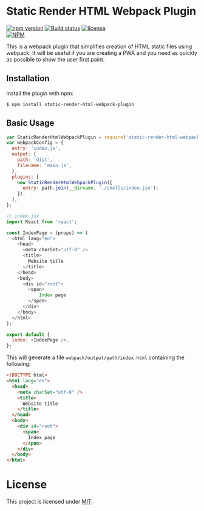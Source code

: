Static Render HTML Webpack Plugin
=================================
[![npm version](https://badge.fury.io/js/static-render-html-webpack-plugin.svg)](https://badge.fury.io/js/static-render-html-webpack-plugin)
[![Build status](https://travis-ci.org/donskov/static-render-html-webpack-plugin.svg)](https://travis-ci.org/donskov/static-render-html-webpack-plugin)
[![license](https://img.shields.io/github/license/mashape/apistatus.svg)](https://github.com/donskov/static-render-html-webpack-plugin/blob/master/LICENSE)
<br/>
[![NPM](https://nodei.co/npm/static-render-html-webpack-plugin.png?downloads=true&downloadRank=true&stars=true)](https://nodei.co/npm/static-render-html-webpack-plugin/)

This is a webpack plugin that simplifies creation of HTML static files using webpack. It will be useful if you are creating a PWA and you need as quickly as possible to show the user first paint.

Installation
------------
Install the plugin with npm:
```shell
$ npm install static-render-html-webpack-plugin
```

Basic Usage
-----------

```javascript
var StaticRenderHtmlWebpackPlugin = require('static-render-html-webpack-plugin');
var webpackConfig = {
  entry: 'index.js',
  output: {
    path: 'dist',
    filename: 'main.js',
  },
  plugins: [
    new StaticRenderHtmlWebpackPlugin({
      entry: path.join(__dirname, './shells/index.jsx');
    }),
  ],
};
```

```javascript
// index.jsx
import React from 'react';

const IndexPage = (props) => (
  <html lang="en">
    <head>
      <meta charSet="utf-8" />
      <title>
        Website title
      </title>
    </head>
    <body>
      <div id="root">
        <span>
	        Index page
        </span>
      </div>
    </body>
  </html>
);

export default {
  index: <IndexPage />,
};
```

This will generate a file `webpack/output/path/index.html` containing the following:
```html
<!DOCTYPE html>
<html lang="en">
  <head>
    <meta charSet="utf-8" />
    <title>
      Website title
    </title>
  </head>
  <body>
    <div id="root">
      <span>
        Index page
      </span>
    </div>
  </body>
</html>
```

# License

This project is licensed under [MIT](https://github.com/donskov/static-render-html-webpack-plugin/blob/master/LICENSE.md).